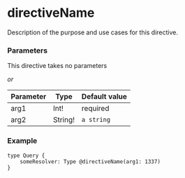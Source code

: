 directiveName
=============
Description of the purpose and use cases for this directive.

### Parameters
This directive takes no parameters

*or*

| Parameter | Type      | Default value |
|-----------|-----------|---------------|
| arg1      | Int!      | required      |
| arg2      | String!   | `a string`    |

### Example
```gql
type Query {
    someResolver: Type @directiveName(arg1: 1337)
}
```